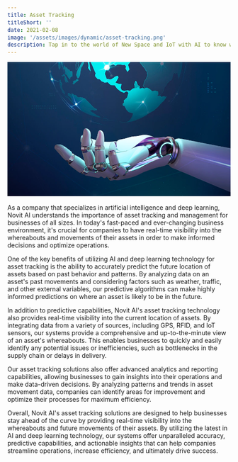 ```yaml
---
title: Asset Tracking
titleShort: ''
date: 2021-02-08
image: '/assets/images/dynamic/asset-tracking.png'
description: Tap in to the world of New Space and IoT with AI to know where exactly in the world your assets are now, and where they're likely to be later
---
```


![Photo of Asset Tracking](/assets/images/dynamic/asset-tracking.png)

As a company that specializes in artificial intelligence and deep learning, Novit AI understands the importance of asset tracking and management for businesses of all sizes. In today's fast-paced and ever-changing business environment, it's crucial for companies to have real-time visibility into the whereabouts and movements of their assets in order to make informed decisions and optimize operations.

One of the key benefits of utilizing AI and deep learning technology for asset tracking is the ability to accurately predict the future location of assets based on past behavior and patterns. By analyzing data on an asset's past movements and considering factors such as weather, traffic, and other external variables, our predictive algorithms can make highly informed predictions on where an asset is likely to be in the future.

In addition to predictive capabilities, Novit AI's asset tracking technology also provides real-time visibility into the current location of assets. By integrating data from a variety of sources, including GPS, RFID, and IoT sensors, our systems provide a comprehensive and up-to-the-minute view of an asset's whereabouts. This enables businesses to quickly and easily identify any potential issues or inefficiencies, such as bottlenecks in the supply chain or delays in delivery.

Our asset tracking solutions also offer advanced analytics and reporting capabilities, allowing businesses to gain insights into their operations and make data-driven decisions. By analyzing patterns and trends in asset movement data, companies can identify areas for improvement and optimize their processes for maximum efficiency.

Overall, Novit AI's asset tracking solutions are designed to help businesses stay ahead of the curve by providing real-time visibility into the whereabouts and future movements of their assets. By utilizing the latest in AI and deep learning technology, our systems offer unparalleled accuracy, predictive capabilities, and actionable insights that can help companies streamline operations, increase efficiency, and ultimately drive success.
